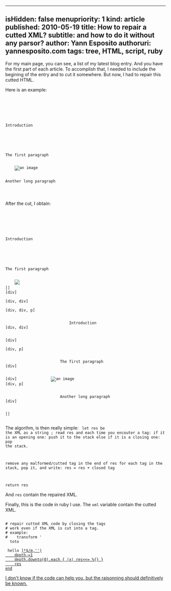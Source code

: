 -----
isHidden:       false
menupriority:   1
kind:           article
published: 2010-05-19
title: How to repair a cutted XML?
subtitle: and how to do it without any parsor?
author: Yann Esposito
authoruri: yannesposito.com
tags:  tree, HTML, script, ruby
-----

For my main page, you can see, a list of my latest blog entry. And you have the first part of each article. To accomplish that, I needed to include the begining of the entry and to cut it somewhere. But now, I had to repair this cutted HTML.

Here is an example:

<code class="html">
<div class="corps">
    <div class="intro">
        <p>Introduction</p>
    </div>
    <p>The first paragraph</p>
    <img src="/img/img.png" alt="an image"/>
    <p>Another long paragraph</p>
</div>
</code>

After the cut, I obtain:

<code class="html">
<div class="corps">
    <div class="intro">
        <p>Introduction</p>
    </div>
    <p>The first paragraph</p>
    <img src="/img/im
</code>

Argh! In the middle of an `<img>` tag.

In fact, it is not as difficult as it should sound first. The secret is, you don't need to keep the complete tree structure to repair it, but only the list of not closed parents.

Given with our example, when we are after the first paragraph. we only have to close the `div` for class `corps` and the XML is repaired. Of course, when you cut inside a tag, you sould go back, as if you where just before it. Delete this tag and all is ok.

Then, all you have to do, is not remember all the XML tree, but only the heap containing your parents. Suppose we treat the complete first example, the stack will pass through the following state, in order:

<code class="html">
[]           
[div]           <div class="corps">
[div, div]          <div class="intro">
[div, div, p]           <p>
                            Introduction
[div, div]              </p>
[div]               </div>
[div, p]            <p>
                        The first paragraph
[div]               </p>
[div]               <img src="/img/img.png" alt="an image"/>
[div, p]            <p>
                        Another long paragraph
[div]               </p>
[]              </div>
</code>

The algorihm, is then really simple: 
<code class="html">
let res be the XML as a string ; 
read res and each time you encouter a tag: 
    if it is an opening one: 
        push it to the stack
    else if it is a closing one: 
        pop the stack.

remove any malformed/cutted tag in the end of res
for each tag in the stack, pop it, and write:
    res = res + closed tag

return res
</code>

And `res` contain the repaired XML.

Finally, this is the code in ruby I use. The `xml` variable contain the cutted XML.

<code class="ruby" file="repair_xml.rb">
# repair cutted XML code by closing the tags
# work even if the XML is cut into a tag.
# example:
#    transform '<div> <span> toto </span> <p> hello <a href="http://tur'
#    into      '<div> <span> toto </span> <p> hello </p></div>'
def repair_xml( xml )
    parents=[]
    depth=0
    xml.scan( %r{<(/?)(\w*)[^>]*(/?)>} ).each do |m|
        if m[2] == "/"
            next
        end
        if m[0] == "" 
            parents[depth]=m[1]
            depth+=1
        else
            depth-=1
        end
    end
    res=xml.sub(/<[^>]*$/m,'')
    depth-=1
    depth.downto(0).each { |x| res<<= %{</#{parents[x]}>} }
    res
end
</code>

I don't know if the code can help you, but the raisonning should definitively be known.
